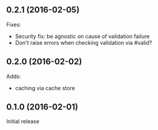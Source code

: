 ## 0.2.1 (2016-02-05)

Fixes:

  - Security fix: be agnostic on cause of validation failure
  - Don't raise errors when checking validation via #valid?

## 0.2.0 (2016-02-02)

Adds:

  - caching via cache store

## 0.1.0 (2016-02-01)

Initial release
